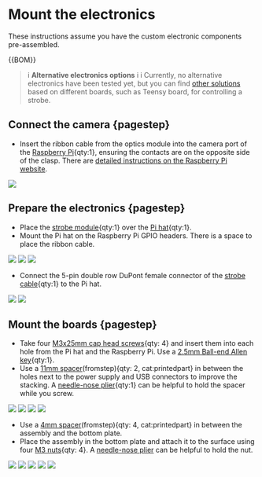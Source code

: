 # Mount the electronics

These instructions assume you have the custom electronic components pre-assembled.

{{BOM}}

[M3x25mm cap head screw]: parts/mech/m3x25mm-cap-head-screw.md "{cat:mechanic}"
[M3 nut]: parts/mech/m3_nut.md "{cat:mechanic}"
[Raspberry Pi]: parts/elect/rpi-v4.md "{cat:electronic}"
[Pi Hat]: parts/elect/pi-hat.md "{cat:electronic, note:'This is a custom open-source board documented [here](https://github.com/wenzel-lab/open-microfluidics-workstation/)'}"
[Strobe Module]: parts/elect/strobe-module.md "{cat:electronic, note:'This is a custom open-source board documented [here](https://github.com/wenzel-lab/open-microfluidics-workstation/)'}"
[Strobe Cable]: parts/elect/strobe-cable.md "{cat:electronic, note:'This is a custom connector documented [here](https://github.com/wenzel-lab/open-microfluidics-workstation/)'}"
[Needle-nose plier]: parts/tools/needle-nose_plier.md "{cat:tool}"
[2.5mm Ball-end Allen key]: parts/tools/2.5mmBallEndAllenKey.md "{cat:tool}"
[Spacer-S]: models/spacer-4mm.stl "{previewpage}"
[Spacer-M]: models/spacer-11mm.stl "{previewpage}"

>i **Alternative electronics options**
>i
>i Currently, no alternative electronics have been tested yet, but you can find [other solutions] based on different boards, such as Teensy board, for controlling a strobe.

[other solutions]: https://github.com/DropletKitchen/strobe "Light Strobing to Improve Images from Cameras"

## Connect the camera {pagestep}

* Insert the ribbon cable from the optics module into the camera port of the [Raspberry Pi]{qty:1}, ensuring the contacts are on the opposite side of the clasp. There are [detailed instructions on the Raspberry Pi website](https://projects.raspberrypi.org/en/projects/getting-started-with-picamera/2).

![](images/RPi_RibbonCable.jpg)

## Prepare the electronics {pagestep}

* Place the [strobe module][Strobe Module]{qty:1} over the [Pi hat][Pi Hat]{qty:1}.
* Mount the Pi hat on the Raspberry Pi GPIO headers. There is a space to place the ribbon cable.

![](images/Pi-Hat_StrobeModule.jpg)
![](images/RPi_Pi-Hat.jpg)
![](images/RPi_Pi-Hat_1.jpg)

* Connect the 5-pin double row DuPont female connector of the [strobe cable][Strobe Cable]{qty:1} to the Pi hat.

![](images/RPi_Pi-Hat_StrobeCable.jpg)
![](images/RPi_Pi-Hat_StrobeCable_1.jpg)

## Mount the boards {pagestep}

* Take four [M3x25mm cap head screws][M3x25mm cap head screw]{qty: 4} and insert them into each hole from the Pi hat and the Raspberry Pi. Use a [2.5mm Ball-end Allen key]{qty:1}.
* Use a [11mm spacer][Spacer-M](fromstep){qty: 2, cat:printedpart} in between the holes next to the power supply and USB connectors to improve the stacking. A [needle-nose plier][Needle-nose plier]{qty:1} can be helpful to hold the spacer while you screw.

![](images/prepare-electronics.jpg)
![](images/prepare-electronics_1.jpg)
![](images/prepare-electronics_2.jpg)
![](images/prepare-electronics_3.jpg)

* Use a [4mm spacer][Spacer-S](fromstep){qty: 4, cat:printedpart} in between the assembly and the bottom plate.
* Place the assembly in the bottom plate and attach it to the surface using four [M3 nuts][M3 nut]{qty: 4}. A [needle-nose plier][Needle-nose plier] can be helpful to hold the nut.

![](images/mount_spacers.jpg)
![](images/mount_boards.jpg)
![](images/mount_boards_1.jpg)
![](images/mount_boards_2.jpg)
![](images/mount_boards_3.jpg)  